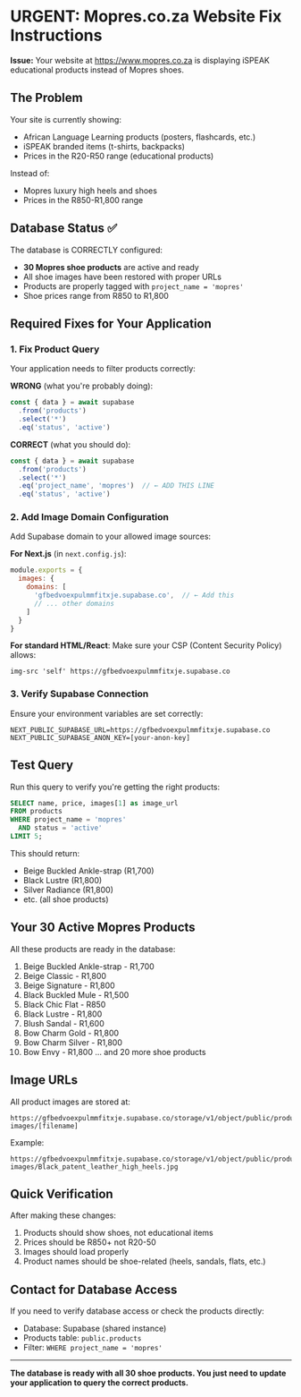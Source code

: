 # URGENT: Mopres.co.za Website Fix Instructions

**Issue:** Your website at https://www.mopres.co.za is displaying iSPEAK educational products instead of Mopres shoes.

## The Problem

Your site is currently showing:
- African Language Learning products (posters, flashcards, etc.)
- iSPEAK branded items (t-shirts, backpacks)
- Prices in the R20-R50 range (educational products)

Instead of:
- Mopres luxury high heels and shoes
- Prices in the R850-R1,800 range

## Database Status ✅

The database is CORRECTLY configured:
- **30 Mopres shoe products** are active and ready
- All shoe images have been restored with proper URLs
- Products are properly tagged with `project_name = 'mopres'`
- Shoe prices range from R850 to R1,800

## Required Fixes for Your Application

### 1. Fix Product Query
Your application needs to filter products correctly:

**WRONG** (what you're probably doing):
```javascript
const { data } = await supabase
  .from('products')
  .select('*')
  .eq('status', 'active')
```

**CORRECT** (what you should do):
```javascript
const { data } = await supabase
  .from('products')
  .select('*')
  .eq('project_name', 'mopres')  // ← ADD THIS LINE
  .eq('status', 'active')
```

### 2. Add Image Domain Configuration

Add Supabase domain to your allowed image sources:

**For Next.js** (in `next.config.js`):
```javascript
module.exports = {
  images: {
    domains: [
      'gfbedvoexpulmmfitxje.supabase.co',  // ← Add this
      // ... other domains
    ]
  }
}
```

**For standard HTML/React**:
Make sure your CSP (Content Security Policy) allows:
```
img-src 'self' https://gfbedvoexpulmmfitxje.supabase.co
```

### 3. Verify Supabase Connection

Ensure your environment variables are set correctly:
```
NEXT_PUBLIC_SUPABASE_URL=https://gfbedvoexpulmmfitxje.supabase.co
NEXT_PUBLIC_SUPABASE_ANON_KEY=[your-anon-key]
```

## Test Query

Run this query to verify you're getting the right products:

```sql
SELECT name, price, images[1] as image_url
FROM products 
WHERE project_name = 'mopres' 
  AND status = 'active'
LIMIT 5;
```

This should return:
- Beige Buckled Ankle-strap (R1,700)
- Black Lustre (R1,800)
- Silver Radiance (R1,800)
- etc. (all shoe products)

## Your 30 Active Mopres Products

All these products are ready in the database:
1. Beige Buckled Ankle-strap - R1,700
2. Beige Classic - R1,800
3. Beige Signature - R1,800
4. Black Buckled Mule - R1,500
5. Black Chic Flat - R850
6. Black Lustre - R1,800
7. Blush Sandal - R1,600
8. Bow Charm Gold - R1,800
9. Bow Charm Silver - R1,800
10. Bow Envy - R1,800
... and 20 more shoe products

## Image URLs

All product images are stored at:
```
https://gfbedvoexpulmmfitxje.supabase.co/storage/v1/object/public/product-images/[filename]
```

Example:
```
https://gfbedvoexpulmmfitxje.supabase.co/storage/v1/object/public/product-images/Black_patent_leather_high_heels.jpg
```

## Quick Verification

After making these changes:
1. Products should show shoes, not educational items
2. Prices should be R850+ not R20-50
3. Images should load properly
4. Product names should be shoe-related (heels, sandals, flats, etc.)

## Contact for Database Access

If you need to verify database access or check the products directly:
- Database: Supabase (shared instance)
- Products table: `public.products`
- Filter: `WHERE project_name = 'mopres'`

---

**The database is ready with all 30 shoe products. You just need to update your application to query the correct products.**